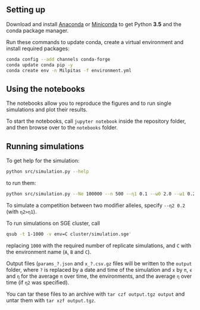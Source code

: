 ## Setting up

Download and install [Anaconda](https://www.continuum.io/downloads) or [Miniconda](http://conda.pydata.org/miniconda.html) to get Python **3.5** and the conda package manager.

Run these commands to update conda, create a virtual environment and install required packages:

```sh
conda config --add channels conda-forge
conda update conda pip -y
conda create env -n Milpitas -f environment.yml
```
## Using the notebooks

The notebooks allow you to reproduce the figures and to run single simulations and plot their results.

To start the notebooks, call `jupyter notebook` inside the repository folder, and then browse over to the `notebooks` folder.

## Running simulations

To get help for the simulation:

```sh
python src/simulation.py --help
```

to run them:

```sh
python src/simulation.py --Ne 100000 --n 500 --η1 0.1 --ω0 2.0 --ω1 0.2  --π0 0.5  --env A
```

To simulate a competition between two modifier alleles, specify `--η2 0.2` (with `η2>η1`).

To run simulations on SGE cluster, call

```sh
qsub -t 1-1000 -v env=C cluster/simulation.sge'
```

replacing `1000` with the required number of replicate simulations, and `C` with the environment name (`A`, `B` and `C`).

Output files (`params_?.json` and `x_?.csv.gz` files will be written to the `output` folder, where `?` is replaced by a date and time of the simulation and `x` by `π`, `ϵ` and `η` for the average `π` over time, the environments, and the average `η` over time (if `η2` was specified).

You can tar these files to an archive with `tar czf output.tgz output` and untar them with `tar xzf output.tgz`.
